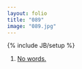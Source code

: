 ```yaml
---
layout: folio
title: "089"
image: "089.jpg"
---
```

{% include JB/setup %}

<div class="choice">
	<ol>
		<li><a href="093.html">
			No words.
		</a></li>
	</ol>
</div>